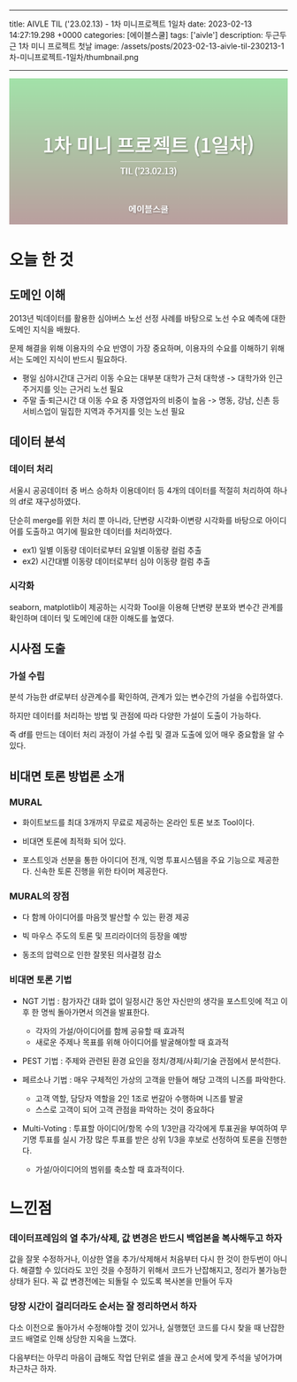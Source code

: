 

---
title: AIVLE TIL ('23.02.13) - 1차 미니프로젝트 1일차
date: 2023-02-13 14:27:19.298 +0000
categories: [에이블스쿨]
tags: ['aivle']
description: 두근두근 1차 미니 프로젝트 첫날
image: /assets/posts/2023-02-13-aivle-til-230213-1차-미니프로젝트-1일차/thumbnail.png

---

![](/assets/posts/2023-02-13-aivle-til-230213-1차-미니프로젝트-1일차/img0.png)


# 오늘 한 것

## 도메인 이해

2013년 빅데이터를 활용한 심야버스 노선 선정 사례를 바탕으로 노선 수요 예측에 대한 도메인 지식을 배웠다.

문제 해결을 위해 이용자의 수요 반영이 가장 중요하며, 이용자의 수요를 이해하기 위해서는 도메인 지식이 반드시 필요하다.
- 평일 심야시간대 근거리 이동 수요는 대부분 대학가 근처 대학생
-> 대학가와 인근 주거지를 잇는 근거리 노선 필요
- 주말 출·퇴근시간 대 이동 수요 중 자영업자의 비중이 높음
-> 명동, 강남, 신촌 등 서비스업이 밀집한 지역과 주거지를 잇는 노선 필요

## 데이터 분석

### 데이터 처리

서울시 공공데이터 중 버스 승하차 이용데이터 등 4개의 데이터를 적절히 처리하여 하나의 df로 재구성하였다.

단순히 merge를 위한 처리 뿐 아니라, 단변량 시각화·이변량 시각화를 바탕으로 아이디어를 도출하고 여기에 필요한 데이터를 처리하였다.
- ex1) 일별 이동량 데이터로부터 요일별 이동량 컬럼 추출
- ex2) 시간대별 이동량 데이터로부터 심야 이동량 컬럼 추출

### 시각화

seaborn, matplotlib이 제공하는 시각화 Tool을 이용해 단변량 분포와 변수간 관계를 확인하며 데이터 및 도메인에 대한 이해도를 높였다.

## 시사점 도출

### 가설 수립

분석 가능한 df로부터 상관계수를 확인하여, 관계가 있는 변수간의 가설을 수립하였다.

하지만 데이터를 처리하는 방법 및 관점에 따라 다양한 가설이 도출이 가능하다.

즉 df를 만드는 데이터 처리 과정이 가설 수립 및 결과 도출에 있어 매우 중요함을 알 수 있다.

## 비대면 토론 방법론 소개

### MURAL

- 화이트보드를 최대 3개까지 무료로 제공하는 온라인 토론 보조 Tool이다.

- 비대면 토론에 최적화 되어 있다.

- 포스트잇과 선분을 통한 아이디어 전개, 익명 투표시스템을 주요 기능으로 제공한다. 신속한 토론 진행을 위한 타이머 제공한다.

### MURAL의 장점

- 다 함께 아이디어를 마음껏 발산할 수 있는 환경 제공

- 빅 마우스 주도의 토론 및 프리라이더의 등장을 예방

- 동조의 압력으로 인한 잘못된 의사결정 감소

### 비대면 토론 기법

- NGT 기법 : 참가자간 대화 없이 일정시간 동안 자신만의 생각을 포스트잇에 적고 이후 한 명씩 돌아가면서 의견을 발표한다.
    - 각자의 가설/아이디어를 함께 공유할 때 효과적
    - 새로운 주제나 목표를 위해 아이디어를 발굴해야할 때 효과적

- PEST 기법 : 주제와 관련된 환경 요인을 정치/경제/사회/기술 관점에서 분석한다.

- 페르소나 기법 : 매우 구체적인 가상의 고객을 만들어 해당 고객의 니즈를 파악한다.
    - 고객 역할, 담당자 역할을 2인 1조로 번갈아 수행하며 니즈를 발굴
    - 스스로 고객이 되어 고객 관점을 파악하는 것이 중요하다
    
- Multi-Voting : 투표할 아이디어/항목 수의 1/3만큼 각각에게 투표권을 부여하여 무기명 투표를 실시
가장 많은 투표를 받은 상위 1/3을 후보로 선정하여 토론을 진행한다.
    - 가설/아이디어의 범위를 축소할 때 효과적이다.

# 느낀점

### 데이터프레임의 열 추가/삭제, 값 변경은 반드시 백업본을 복사해두고 하자

값을 잘못 수정하거나, 이상한 열을 추가/삭제해서 처음부터 다시 한 것이 한두번이 아니다.
해결할 수 있더라도 꼬인 것을 수정하기 위해서 코드가 난잡해지고, 정리가 불가능한 상태가 된다.
꼭 값 변경전에는 되돌릴 수 있도록 복사본을 만들어 두자

### 당장 시간이 걸리더라도 순서는 잘 정리하면서 하자

다소 이전으로 돌아가서 수정해야할 것이 있거나, 실행했던 코드를 다시 찾을 때 난잡한 코드 배열로 인해 상당한 지옥을 느꼈다.

다음부터는 아무리 마음이 급해도 작업 단위로 셀을 끊고 순서에 맞게 주석을 넣어가며 차근차근 하자.


        